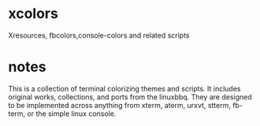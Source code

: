 xcolors
=======

Xresources, fbcolors,console-colors and related scripts

notes
======
This is a collection of terminal colorizing themes and scripts.  It includes original works, collections, and ports from the linuxbbq.  They are designed to be implemented across anything from xterm, aterm, urxvt, stterm, fb-term, or the simple linux console.
